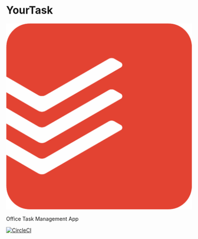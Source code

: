 # YourTask

![YourTaskLogo](https://github.com/MindInitiatives/YourTask/blob/master/app/src/main/res/drawable-mdpi/task_icon.png)

Office Task Management App

[![CircleCI](https://circleci.com/gh/MindInitiatives/YourTask.svg?style=shield)](https://circleci.com/gh/MindInitiatives/YourTask)
